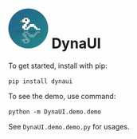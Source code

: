 # ![Concept](assets/img/DynaUI.png) DynaUI

To get started, install with pip:

    pip install dynaui

To see the demo, use command:

    python -m DynaUI.demo.demo

See `DynaUI.demo.demo.py` for usages.

